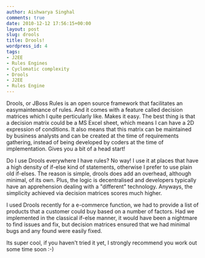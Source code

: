 ```yaml
---
author: Aishwarya Singhal
comments: true
date: 2010-12-12 17:56:15+00:00
layout: post
slug: drools
title: Drools!
wordpress_id: 4
tags:
- J2EE
- Rules Engines
- Cyclomatic complexity
- Drools
- J2EE
- Rules Engine
---
```


Drools, or JBoss Rules is an open source framework that facilitates an easymaintenance of rules. And it comes with a feature called decision matrices which I quite perticularly like. Makes it easy. The best thing is that a decision matrix could be a MS Excel sheet, which means I can have a 2D expression of conditions. It also means that this matrix can be maintained by business analysts and can be created at the time of requirements gathering, instead of being developed by coders at the time of implementation. Gives you a bit of a head start!

Do I use Drools everywhere I have rules? No way! I use it at places that have a high density of if-else kind of statements, otherwise I prefer to use plain old if-elses. The reason is simple, drools does add an overhead, although minimal, of its own. Plus, the logic is decentralised and developers typically have an apprehension dealing with a "different" technology. Anyways, the simplicity achieved via decision matrices scores much higher.

I used Drools recently for a e-commerce function, we had to provide a list of products that a customer could buy based on a number of factors. Had we implemented in the classical if-else manner, it would have been a nightmare to find issues and fix, but decision matrices ensured that we had minimal bugs and any found were easily fixed.

Its super cool, if you haven't tried it yet, I strongly recommend you work out some time soon :-)

